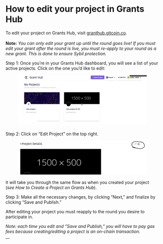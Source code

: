 # How to edit your project in Grants Hub

To edit your project on Grants Hub, visit [granthub.gitcoin.co](http://granthub.gitcoin.co). \
\
**Note:** _You can only edit your grant up until the round goes live! If you must edit your grant after the round is live, you must re-apply to your round as a new grant. This is done to ensure Sybil protection._

Step 1: Once you’re in your Grants Hub dashboard, you will see a list of your active projects. Click on the one you’d like to edit:

<figure><img src="../.gitbook/assets/Screenshot 2022-09-23 at 17.06.00.png" alt=""><figcaption></figcaption></figure>

Step 2: Click on “Edit Project” on the top right.

<figure><img src="../.gitbook/assets/Screenshot 2022-09-23 at 17.07.17.png" alt=""><figcaption></figcaption></figure>

It will take you through the same flow as when you created your project (_see How to Create a Project on Grants Hub_).

Step 3: Make all the necessary changes, by clicking “Next,” and finalize by clicking “Save and Publish.”

After editing your project you must reapply to the round you desire to participate in.&#x20;

_Note: each time you edit and “Save and Publish,” you will have to pay gas fees because creating/editing a project is an on-chain transaction._ \
__
